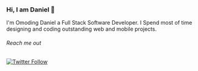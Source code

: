 ### Hi, I am Daniel 👋
I'm Omoding Daniel a Full Stack Software Developer. I Spend most of time designing and coding  outstanding web and mobile projects.

###### Reach me out
[![Twitter Follow](https://img.shields.io/twitter/follow/iam_darlio?label=%40iam_darlio&style=social)](https://twitter.com/intent/follow?screen_name=iam_darlio)
